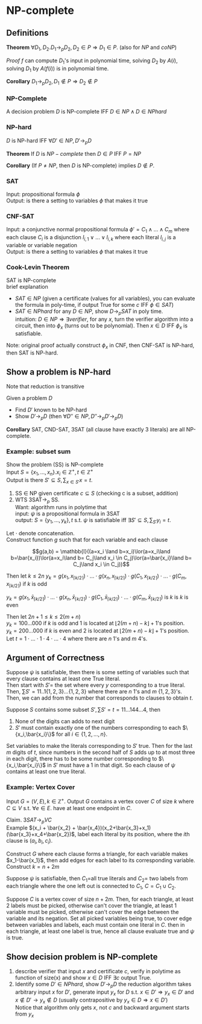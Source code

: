 # NP-complete

## Definitions

**Theorem** $\forall D_1, D_2. D_1\rightarrow_p D_2, D_2\in P \Rightarrow D_1\in P$. (also for $NP$ and $coNP$) 

*Proof* $f$ can compute $D_1$'s input in polynomial time, solving $D_2$ by $A(i)$, solving $D_1$ by $A(f(i))$ is in polynomial time. 

**Corollary** $D_1\rightarrow_p D_2, D_1\not\in P\Rightarrow D_2\not\in P$

### NP-Complete
A decision problem $D$ is NP-complete IFF $D\in NP\land D\in NP hard$

### NP-hard
$D$ is NP-hard IFF $\forall D'\in NP, D'\rightarrow_p D$

**Theorem** If $D$ is $NP-complete$ then $D\in P$ IFF $P=NP$

**Corollary** (If $P\neq NP$, then $D$ is NP-complete) implies $D\not\in P$. 

### SAT 
Input: propositional formula $\phi$  
Output: is there a setting to variables $\phi$ that makes it true

### CNF-SAT
Input: a conjunctive normal propositional formula $\phi'=C_1\land ...\land C_m$ where each clause $C_i$ is a disjunction $l_{i,1}\lor ...\lor l_{i,k}$ where each literal $l_{i,j}$ is a variable or variable negation  
Output: is there a setting to variables $\phi$ that makes it true

### Cook-Levin Theorem
SAT is NP-complete  
brief explanation  
- $SAT\in NP$ (given a certificate (values for all variables), you can evaluate the formula in poly-time, if output True for some $c$ IFF $\phi\in SAT$)  
- $SAT\in NPhard$ for any $D\in NP$, show $D\rightarrow_p SAT$ in poly time.  
intuition: $D\in NP\Rightarrow \exists verifier$, for any $x$, turn the verifier algorithm into a circuit, then into $\phi_x$ (turns out to be polynomial). Then $x\in D$ IFF $\phi_x$ is satisfiable.

Note: original proof actually construct $\phi_x$ in CNF, then CNF-SAT is NP-hard, then SAT is NP-hard. 

## Show a problem is NP-hard
Note that reduction is transitive  

Given a problem $D$
- Find $D'$ known to be NP-hard
- Show $D'\rightarrow_p D$ (then $\forall D''\in NP, D''\rightarrow_p D'\rightarrow_p D$)

**Corollary** SAT, CND-SAT, 3SAT (all clause have exactly 3 literals) are all NP-complete.


### Example: subset sum
Show the problem (SS) is NP-complete  
Input $S=\{x_1,...,x_n\}. x_i\in \mathbb{Z}^+, t\in\mathbb{Z}^+$  
Output is there $S'\subseteq S, \sum_{x\in S'}x=t$.
1. SS $\in$ NP given certificate $c\subseteq S$ (checking c is a subset, addition)
2. WTS 3SAT$\rightarrow_p$ SS.  
Want: algorithm runs in polytime that  
input: $\psi$ is a propositional formula in 3SAT  
output: $S = \{y_1,...,y_k\},t$ s.t. $\psi$ is satisfiable iff $\exists S'\subseteq S, \sum_{S'}y_i = t$.  

Let $\cdot$ denote concatenation.  
Construct function $g$ such that for each variable and each clause

$$g(a,b) = \mathbb{I}((a=x_i \land b=x_i)\lor(a=x_i\land b=\bar{x_i})\lor(a=x_i\land b= C_j\land x_i \in C_j)\lor(a=\bar{x_i}\land b= C_j\land x_i \in C_j))$$


Then let $k\leq 2n$
$y_k = g(x_1,x_{\lceil k/2\rceil})\cdot ...\cdot g(x_n,x_{\lceil k/2\rceil})\cdot g(C_1,x_{\lceil k/2\rceil})\cdot...\cdot g(C_m,x_{\lceil k/2\rceil})$ if $k$ is odd

$y_k = g(x_1,\bar{x}_{\lceil k/2\rceil})\cdot ...\cdot g(x_n,\bar{x}_{\lceil k/2\rceil})\cdot g(C_1,\bar{x}_{\lceil k/2\rceil})\cdot ...\cdot g(C_m,\bar{x}_{\lceil k/2\rceil})$ is $k$ is $k$ is even

Then let $2n+1 \leq k\leq 2(m+n)$  
$y_k = 100...000$ if $k$ is odd and $1$ is located at $\lfloor 2(m+n)-k\rfloor + 1$'s position.  
$y_k = 200...000$ if $k$ is even and $2$ is located at $\lfloor 2(m+n)-k\rfloor + 1$'s position.  
Let $t = 1\cdot ...\cdot 1\cdot 4\cdot ...\cdot 4$ where there are $n$ 1's and $m$ 4's. 



## Argument of Correctness
Suppose $\psi$ is satisfiable, then there is some setting of variables such that every clause contains at least one True literal.   
Then start with $S'=$ the set where every $y$ corresponding to a true literal. Then, $\sum S' = 11..1\{1,2,3\}...\{1,2,3\}$ where there are $n$ 1's and $m$ $\{1,2,3\}$'s. Then, we can add from the number that corresponds to clauses to obtain $t$.  

Suppose $S$ contains some subset $S', \sum S'=t=11...144...4$, then
1. None of the digits can adds to next digit  
2. $S'$ must contain exactly one of the numbers corresponding to each $\{x_i,\bar{x_i}\}$ for all $i\in\{1,2,...,n\}$. 

Set variables to make the literals corresponding to $S'$ true. Then for the last $m$ digits of $t$, since numbers in the second half of $S$ adds up to at most three in each digit, there has to be some number corresponding to $\{x_i,\bar{x_i}\}$ in $S'$ must have a 1 in that digit. So each clause of $\psi$ contains at least one true literal.



### Example: Vertex Cover 
Input $G=(V,E), k\in\mathbb{Z}^+$. Output $G$ contains a vertex cover $C$ of size $k$ where $C\subseteq V$ s.t. $\forall e\in E$. have at least one endpoint in $C$. 

Claim. $3SAT\rightarrow_p VC$  
Example $(x_i + \bar{x_2} + \bar{x_4})(x_2+\bar{x_3}+x_1)(\bar{x_3}+x_4+\bar{x_2})$, label each literal by its position, where the $i$th clause is $(a_i,b_i,c_i)$.

Construct $G$ where each clause forms a triangle, for each variable makes $x_1-\bar{x_1}$, then add edges for each label to its corresponding variable. Construct $k=n+2m$

Suppose $\psi$ is satisfiable, then  $C_1 =$all true literals and $C_2 =$ two labels from each triangle where the one left out is connected to $C_1$, $C=C_1\cup C_2$. 

Suppose $C$ is a vertex cover of size $n+2m$. Then, for each triangle, at least 2 labels must be picked, otherwise can't cover the triangle, at least 1 variable must be picked, otherwise can't cover the edge between the variable and its negation. Set all picked variables being true, to cover edge between variables and labels, each must contain one literal in $C$. then in each triangle, at least one label is true, hence all clause evaluate true and $\psi$ is true. 

## Show decision problem is NP-complete
1. describe verifier that input $x$ and certificate $c$, verify in polytime as function of size(x) and show $x\in D$ IFF $\exists c$ output True.
2. Identify some $D'\in NPhard$, show $D'\rightarrow_p D$ the reduction algorithm takes arbitrary input $x$ for $D'$, generate input $y_x$ for $D$ s.t. $x\in D'\Rightarrow y_x \in D'$ and $x\not\in D'\rightarrow y_x\not\in D$ (usually contrapositive by $y_x\in D\Rightarrow x\in D'$)  
Notice that algorithm only gets $x$, not $c$ and backward argument starts from $y_x$
